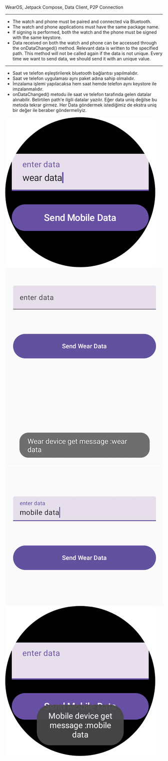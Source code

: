 WearOS, Jetpack Compose, Data Client, P2P Connection

------------------------------------------------------------------------------------------------------------------------------------------------------------------------


- The watch and phone must be paired and connected via Bluetooth.
- The watch and phone applications must have the same package name.
- If signing is performed, both the watch and the phone must be signed with the same keystore.
- Data received on both the watch and phone can be accessed through the onDataChanged() method. Relevant data is written to the specified path. This method will not be called again if the data is not unique. Every time we want to send data, we should send it with an unique value.


------------------------------------------------------------------------------------------------------------------------------------------------------------------------

- Saat ve telefon eşleştirilerek bluetooth bağlantısı yapılmalıdır.
- Saat ve telefon uygulaması aynı paket adına sahip olmalıdır.
- İmzalama işlemi yapılacaksa hem saat hemde telefon aynı keystore ile imzalanmalıdır.
- onDataChanged() metodu ile saat ve telefon tarafında gelen datalar alınabilir. Belirtilen path'e ilgili datalar yazılır. Eğer data uniq değilse bu metoda tekrar girmez. Her Data göndermek istediğimiz de ekstra uniq bir değer ile beraber göndermeliyiz.

![Screen 1](https://github.com/sercanyigit/WearOS-Data-Transfer/blob/main/screenshot/wear1.png)
![Screen 2](https://github.com/sercanyigit/WearOS-Data-Transfer/blob/main/screenshot/mobile1.png)
![Screen 3](https://github.com/sercanyigit/WearOS-Data-Transfer/blob/main/screenshot/mobile2.png)
![Screen 4](https://github.com/sercanyigit/WearOS-Data-Transfer/blob/main/screenshot/wear2.png)
